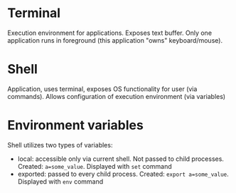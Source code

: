 # Terminal
Execution environment for applications. Exposes text buffer. Only one application runs in foreground (this application "owns" keyboard/mouse).
# Shell
Application, uses terminal, exposes OS functionality for user (via commands). Allows configuration of execution environment (via variables)
# Environment variables
Shell utilizes two types of variables:
 - local: accessible only via current shell. Not passed to child processes. Created: `a=some_value`. Displayed with `set` command
 - exported: passed to every child process. Created: `export a=some_value`. Displayed with `env` command